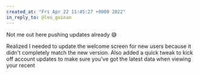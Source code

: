 ```yaml
---
created_at: "Fri Apr 22 11:45:27 +0000 2022"
in_reply_to: @leo_guinan
---
```


Not me out here pushing updates already 😅

Realized I needed to update the welcome screen for new users because it didn't completely match the new version. Also added a quick tweak to kick off account updates to make sure you've got the latest data when viewing your recent